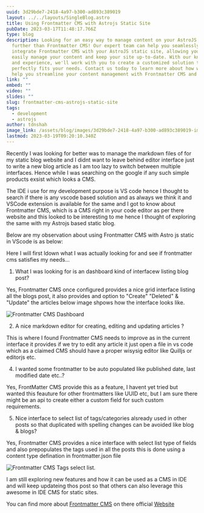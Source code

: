 ```yaml
---
uuid: 3d29bde7-2418-4a97-b300-ad893c389019
layout: ../../layouts/SingleBlog.astro
title: Using Frontmatter CMS with Astrojs Static Site
pubDate: 2023-03-17T11:48:17.766Z
type: blog
description: Looking for an easy way to manage content on your AstroJS static site? Look no
  further than Frontmatter CMS! Our expert team can help you seamlessly
  integrate Frontmatter CMS with your AstroJS static site, allowing you to
  easily manage your content and keep your site up-to-date. With our knowledge
  and experience, we'll work with you to create a customized solution that
  perfectly fits your needs. Contact us today to learn more about how we can
  help you streamline your content management with Frontmatter CMS and AstroJS.
link: ""
embed: ""
video: ""
slides: ""
slug: frontmatter-cms-astrojs-static-site
tags:
  - development
  - astrojs
author: tdnshah
image_link: /assets/blog/images/3d29bde7-2418-4a97-b300-ad893c389019-img-1.png
lastmod: 2023-03-19T09:20:10.340Z
---
```


Recently I was looking for better was to manage the markdown files of for my static blog website and I didnt want to leave behind editor interface just to write a new blog article as I am too lazy to switch between multiple interfaces. Hence while I was searching on the google if any such simple products exsist which looks a CMS. 

The IDE i use for my development purpose is VS code hence I thought to search if there is any vscode based solution and as always we think  it and VSCode extension is available for the same and I got to know about Frontmatter CMS, which is a CMS right in your code editor as per there website and this looked to be interesting to me hence I thought of exploring the same with my Astrojs based static blog.

Below are my observation about using Frontmatter CMS with Astro js static in VScode is as below:

Here I will first ldown what I was actually looking for and see if frontmatter cms satisfies my needs...

1. What I was looking for is an dashboard kind of interfacew listing blog post?

Yes, Frontmatter CMS once configured provides a nice grid interface listing all the blogs post, it also provides and option to "Create" "Deleted" & "Update" the articles below image shpows how the interface looks like.

  ![Frontmatter CMS Dashboard](/assets/blog/images/3d29bde7-2418-4a97-b300-ad893c389019-img-2.png)

2. A nice markdown editor for creating, editing and updating articles ?

This is where I found Frontmatter CMS needs to improve as in the current interface it provides if we try to edit any article it just open a file in vs code which as a claimed CMS should have a proper wisysig editor like Quilljs or editorjs etc.

4. I wanted some frontmatter to be auto populated like published date, last modified date etc..?
  
Yes, FrontMatter CMS provide this as a feature, I havent yet tried but wanted this feauture for other frontmatters like UUID etc, but I am sure there might be an api to create either a custom field for such custom requirements.

5. Nice interface to select list of tags/categories alsready used in other posts so that duplicated with spelling changes can be avoided like blog & blogs?

Yes, Frontmatter CMS provides a nice interface with select list type of fields and also prepopulates  the tags used in all the posts this is done using a content type defination in frontmatter.json file

![Frontmatter CMS Tags select list.](/assets/blog/images/3d29bde7-2418-4a97-b300-ad893c389019-img-3.png)

I am still exploring new features and how it can be used as a CMS in IDE and will keep updateing thos post so that others can also leverage this awesome in IDE CMS for static sites.

You can find more about [Frontmatter CMS]("https://frontmatter.codes/") on there official [Website]("https://frontmatter.codes/")
   